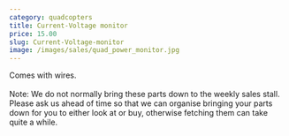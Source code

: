 ```yaml
---
category: quadcopters
title: Current-Voltage monitor
price: 15.00
slug: Current-Voltage-monitor
image: /images/sales/quad_power_monitor.jpg
---
```

Comes with wires.
<br><br>Note: We do not normally bring these parts down to the weekly sales stall. Please ask us ahead of time so that we can organise bringing your parts down for you to either look at or buy, otherwise fetching them can take quite a while.

